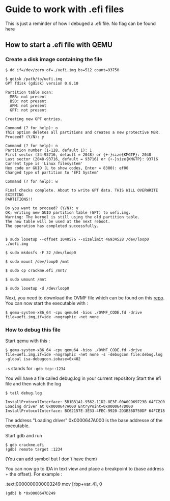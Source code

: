 # Guide to work with .efi files

This is just a reminder of how I debuged a .efi file. No flag can be found here

## How to start a .efi file with QEMU

### Create a disk image containing the file

```
$ dd if=/dev/zero of=./uefi.img bs=512 count=93750

$ gdisk /path/to/uefi.img
GPT fdisk (gdisk) version 0.8.10

Partition table scan:
  MBR: not present
  BSD: not present
  APM: not present
  GPT: not present

Creating new GPT entries.

Command (? for help): o
This option deletes all partitions and creates a new protective MBR.
Proceed? (Y/N): y

Command (? for help): n
Partition number (1-128, default 1): 1
First sector (34-93716, default = 2048) or {+-}size{KMGTP}: 2048
Last sector (2048-93716, default = 93716) or {+-}size{KMGTP}: 93716
Current type is 'Linux filesystem'
Hex code or GUID (L to show codes, Enter = 8300): ef00
Changed type of partition to 'EFI System'

Command (? for help): w

Final checks complete. About to write GPT data. THIS WILL OVERWRITE EXISTING
PARTITIONS!!

Do you want to proceed? (Y/N): y
OK; writing new GUID partition table (GPT) to uefi.img.
Warning: The kernel is still using the old partition table.
The new table will be used at the next reboot.
The operation has completed successfully.


$ sudo losetup --offset 1048576 --sizelimit 46934528 /dev/loop0 ./uefi.img

$ sudo mkdosfs -F 32 /dev/loop0

$ sudo mount /dev/loop0 /mnt

$ sudo cp crackme.efi /mnt/

$ sudo umount /mnt

$ sudo losetup -d /dev/loop0
```

Next, you need to download the OVMF file which can be found on this [repo](https://www.kraxel.org/repos/jenkins/edk2/). You can now start the executable with :

```
$ qemu-system-x86_64 -cpu qemu64 -bios ./OVMF_CODE.fd -drive file=uefi.img,if=ide -nographic -net none
```

### How to debug this file 

Start qemu with this :

```
$ qemu-system-x86_64 -cpu qemu64 -bios ./OVMF_CODE.fd -drive file=uefi.img,if=ide -nographic -net none -s -debugcon file:debug.log -global isa-debugcon.iobase=0x402
```

`-s` stands for `-gdb tcp::1234`

You will have a file called debug.log in your current repository
Start the efi file and then watch the log

```
$ tail debug.log

InstallProtocolInterface: 5B1B31A1-9562-11D2-8E3F-00A0C969723B 64FC2C0
Loading driver at 0x0000647A000 EntryPoint=0x0000647D000
InstallProtocolInterface: BC62157E-3E33-4FEC-9920-2D3B36D750DF 64FCE18
```

The address "Loading driver" 0x0000647A000 is the base addresse of the executable.

Start gdb and run

```
$ gdb crackme.efi
(gdb) remote target :1234
```

(You can add symbol but I don't have them)

You can now go to IDA in text view and place a breakpoint to (base address + the offset). For example :

.text:0000000000003249                 mov     [rbp+var_4], 0

```
(gdb) b *0x0000647D249
```
